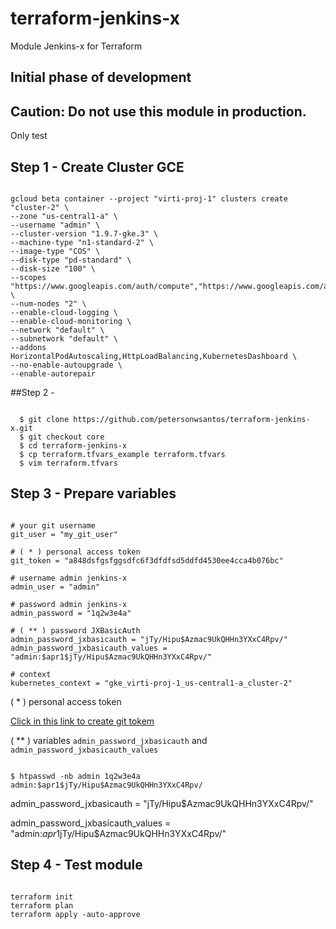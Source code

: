 # terraform-jenkins-x

Module Jenkins-x for Terraform

## Initial phase of development

## Caution: Do not use this module in production.

Only test

## Step 1 - Create Cluster GCE

```shell

gcloud beta container --project "virti-proj-1" clusters create "cluster-2" \
--zone "us-central1-a" \
--username "admin" \
--cluster-version "1.9.7-gke.3" \
--machine-type "n1-standard-2" \
--image-type "COS" \
--disk-type "pd-standard" \
--disk-size "100" \
--scopes "https://www.googleapis.com/auth/compute","https://www.googleapis.com/auth/devstorage.read_only","https://www.googleapis.com/auth/logging.write","https://www.googleapis.com/auth/monitoring","https://www.googleapis.com/auth/servicecontrol","https://www.googleapis.com/auth/service.management.readonly","https://www.googleapis.com/auth/trace.append" \
--num-nodes "2" \
--enable-cloud-logging \
--enable-cloud-monitoring \
--network "default" \
--subnetwork "default" \
--addons HorizontalPodAutoscaling,HttpLoadBalancing,KubernetesDashboard \
--no-enable-autoupgrade \
--enable-autorepair
```


##Step 2 -  

```shell

  $ git clone https://github.com/petersonwsantos/terraform-jenkins-x.git
  $ git checkout core
  $ cd terraform-jenkins-x
  $ cp terraform.tfvars_example terraform.tfvars
  $ vim terraform.tfvars

```

## Step 3 - Prepare variables

``` shell

# your git username  
git_user = "my_git_user"

# ( * ) personal access token
git_token = "a848dsfgsfggsdfc6f3dfdfsd5ddfd4530ee4cca4b076bc"

# username admin jenkins-x
admin_user = "admin"

# password admin jenkins-x
admin_password = "1q2w3e4a"

# ( ** ) password JXBasicAuth
admin_password_jxbasicauth = "jTy/Hipu$Azmac9UkQHHn3YXxC4Rpv/"
admin_password_jxbasicauth_values = "admin:$apr1$jTy/Hipu$Azmac9UkQHHn3YXxC4Rpv/"

# context
kubernetes_context = "gke_virti-proj-1_us-central1-a_cluster-2"

```

( * ) personal access token

  [Click in this link to create git tokem](https://github.com/settings/tokens/new?scopes=repo,read:user,user:email,write:repo_hook)

( ** ) variables `admin_password_jxbasicauth` and `admin_password_jxbasicauth_values`

```shell

$ htpasswd -nb admin 1q2w3e4a
admin:$apr1$jTy/Hipu$Azmac9UkQHHn3YXxC4Rpv/
```
admin_password_jxbasicauth = "jTy/Hipu$Azmac9UkQHHn3YXxC4Rpv/"

admin_password_jxbasicauth_values = "admin:$apr1$jTy/Hipu$Azmac9UkQHHn3YXxC4Rpv/"

## Step 4 - Test module

```shell

terraform init  
terraform plan
terraform apply -auto-approve

```
